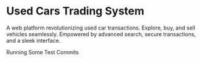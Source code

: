 # Used Cars Trading System
A web platform revolutionizing used car transactions. Explore, buy, and sell vehicles seamlessly. Empowered by advanced search, secure transactions, and a sleek interface.

Running Some Test Commits